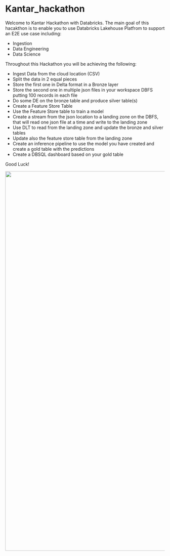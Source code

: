 # Kantar_hackathon

Welcome to Kantar Hackathon with Databricks. The main goal of this hacakthon is to enable you to use Databricks Lakehouse Platfrom to support an E2E use case including:
- Ingestion
- Data Engineering
- Data Science

Throughout this Hackathon you will be achieving the following:
- Ingest Data from the cloud location (CSV)
- Split the data in 2 equal pieces
- Store the first one in Delta format in a Bronze layer
- Store the second one in multiple json files in your workspace DBFS putting 100 records in each file
- Do some DE on the bronze table and produce silver table(s)
- Create a Feature Store Table
- Use the Feature Store table to train a model
- Create a stream from the json location to a landing zone on the DBFS, that will read one json file at a time and write to the landing zone
- Use DLT to read from the landing zone and update the bronze and silver tables
- Update also the feature store table from the landing zone
- Create an inference pipeline to use the model you have created and create a gold table with the predictions
- Create a DBSQL dashboard based on your gold table

Good Luck!


<div>
  <img src="https://s3.us-west-2.amazonaws.com/files.training.databricks.com/ohamdan/Kantar+Hackathon.jpeg" width="1200">
</div>
